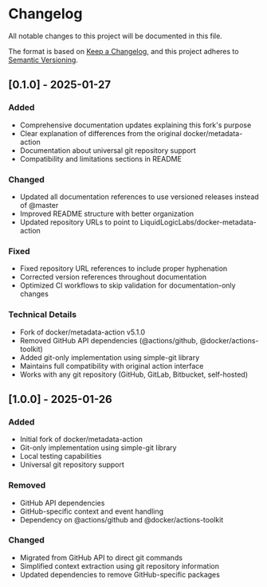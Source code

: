 # Changelog

All notable changes to this project will be documented in this file.

The format is based on [Keep a Changelog](https://keepachangelog.com/en/1.0.0/),
and this project adheres to [Semantic Versioning](https://semver.org/spec/v2.0.0.html).

## [0.1.0] - 2025-01-27

### Added
- Comprehensive documentation updates explaining this fork's purpose
- Clear explanation of differences from the original docker/metadata-action
- Documentation about universal git repository support
- Compatibility and limitations sections in README

### Changed
- Updated all documentation references to use versioned releases instead of @master
- Improved README structure with better organization
- Updated repository URLs to point to LiquidLogicLabs/docker-metadata-action

### Fixed
- Fixed repository URL references to include proper hyphenation
- Corrected version references throughout documentation
- Optimized CI workflows to skip validation for documentation-only changes

### Technical Details
- Fork of docker/metadata-action v5.1.0
- Removed GitHub API dependencies (@actions/github, @docker/actions-toolkit)
- Added git-only implementation using simple-git library
- Maintains full compatibility with original action interface
- Works with any git repository (GitHub, GitLab, Bitbucket, self-hosted)

## [1.0.0] - 2025-01-26

### Added
- Initial fork of docker/metadata-action
- Git-only implementation using simple-git library
- Local testing capabilities
- Universal git repository support

### Removed
- GitHub API dependencies
- GitHub-specific context and event handling
- Dependency on @actions/github and @docker/actions-toolkit

### Changed
- Migrated from GitHub API to direct git commands
- Simplified context extraction using git repository information
- Updated dependencies to remove GitHub-specific packages
